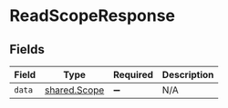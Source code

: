 # ReadScopeResponse


## Fields

| Field                                        | Type                                         | Required                                     | Description                                  |
| -------------------------------------------- | -------------------------------------------- | -------------------------------------------- | -------------------------------------------- |
| `data`                                       | [shared.Scope](../../models/shared/scope.md) | :heavy_minus_sign:                           | N/A                                          |